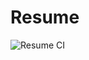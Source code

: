 # Resume

![Resume CI](https://github.com/Ang-Andrew/resume/workflows/Resume%20CI/badge.svg?branch=master)
